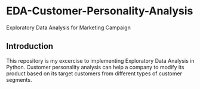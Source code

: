 # EDA-Customer-Personality-Analysis
Exploratory Data Analysis for Marketing Campaign
## Introduction
This repository is my excercise to implementing Exploratory Data Analysis in Python. Customer personality analysis can help a company to modify its product based on its target customers from different types of customer segments.
